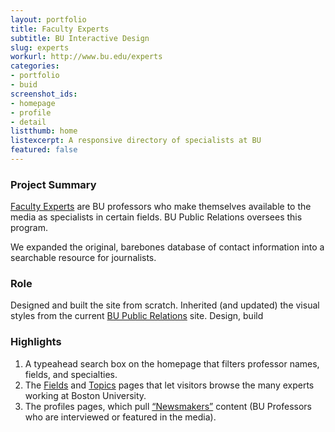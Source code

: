 ```yaml
---
layout: portfolio
title: Faculty Experts
subtitle: BU Interactive Design
slug: experts
workurl: http://www.bu.edu/experts
categories:
- portfolio
- buid
screenshot_ids:
- homepage
- profile
- detail
listthumb: home
listexcerpt: A responsive directory of specialists at BU
featured: false
---
```


### Project Summary

[Faculty Experts](http://www.bu.edu/experts) are BU professors who make themselves available to the media as specialists in certain fields. BU Public Relations oversees this program.

We expanded the original, barebones database of contact information into a searchable resource for journalists.

### Role

Designed and built the site from scratch. Inherited (and updated) the visual styles from the current [BU Public Relations](http://www.bu.edu/news) site. <span class="em-role">Design, build</span>

### Highlights

1.	A typeahead search box on the homepage that filters professor names, fields, and specialties.
2.	The [Fields](http://www.bu.edu/experts/fields/) and [Topics](http://www.bu.edu/experts/expertise/) pages that let visitors browse the many experts working at Boston University.
3.	The profiles pages, which pull [“Newsmakers”](http://www.bu.edu/news/the-newsmakers/) content (BU Professors who are interviewed or featured in the media).